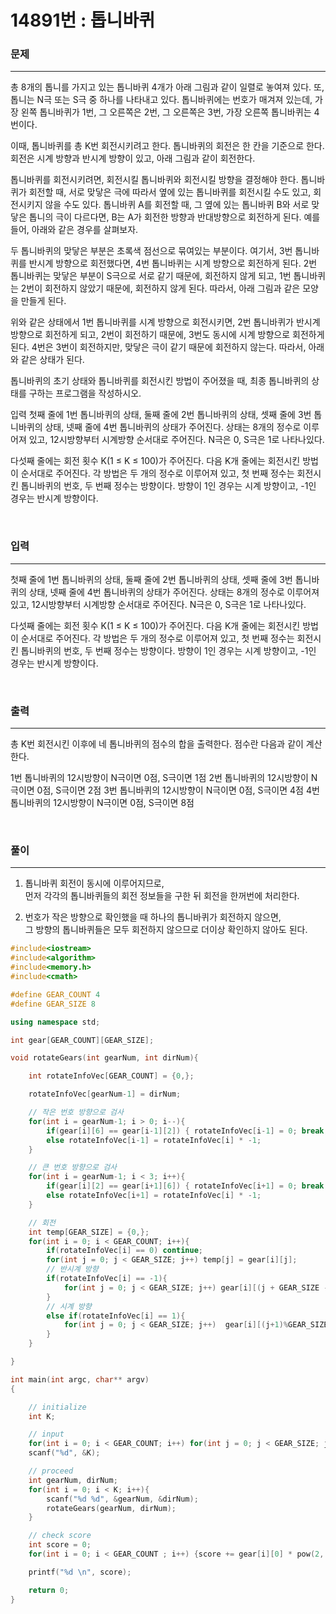 14891번 : 톱니바퀴
=============

### 문제
***
총 8개의 톱니를 가지고 있는 톱니바퀴 4개가 아래 그림과 같이 일렬로 놓여져 있다. 또, 톱니는 N극 또는 S극 중 하나를 나타내고 있다. 톱니바퀴에는 번호가 매겨져 있는데, 가장 왼쪽 톱니바퀴가 1번, 그 오른쪽은 2번, 그 오른쪽은 3번, 가장 오른쪽 톱니바퀴는 4번이다.



이때, 톱니바퀴를 총 K번 회전시키려고 한다. 톱니바퀴의 회전은 한 칸을 기준으로 한다. 회전은 시계 방향과 반시계 방향이 있고, 아래 그림과 같이 회전한다.





톱니바퀴를 회전시키려면, 회전시킬 톱니바퀴와 회전시킬 방향을 결정해야 한다. 톱니바퀴가 회전할 때, 서로 맞닿은 극에 따라서 옆에 있는 톱니바퀴를 회전시킬 수도 있고, 회전시키지 않을 수도 있다. 톱니바퀴 A를 회전할 때, 그 옆에 있는 톱니바퀴 B와 서로 맞닿은 톱니의 극이 다르다면, B는 A가 회전한 방향과 반대방향으로 회전하게 된다. 예를 들어, 아래와 같은 경우를 살펴보자.



두 톱니바퀴의 맞닿은 부분은 초록색 점선으로 묶여있는 부분이다. 여기서, 3번 톱니바퀴를 반시계 방향으로 회전했다면, 4번 톱니바퀴는 시계 방향으로 회전하게 된다. 2번 톱니바퀴는 맞닿은 부분이 S극으로 서로 같기 때문에, 회전하지 않게 되고, 1번 톱니바퀴는 2번이 회전하지 않았기 때문에, 회전하지 않게 된다. 따라서, 아래 그림과 같은 모양을 만들게 된다.



위와 같은 상태에서 1번 톱니바퀴를 시계 방향으로 회전시키면, 2번 톱니바퀴가 반시계 방향으로 회전하게 되고, 2번이 회전하기 때문에, 3번도 동시에 시계 방향으로 회전하게 된다. 4번은 3번이 회전하지만, 맞닿은 극이 같기 때문에 회전하지 않는다. 따라서, 아래와 같은 상태가 된다.



톱니바퀴의 초기 상태와 톱니바퀴를 회전시킨 방법이 주어졌을 때, 최종 톱니바퀴의 상태를 구하는 프로그램을 작성하시오.

입력
첫째 줄에 1번 톱니바퀴의 상태, 둘째 줄에 2번 톱니바퀴의 상태, 셋째 줄에 3번 톱니바퀴의 상태, 넷째 줄에 4번 톱니바퀴의 상태가 주어진다. 상태는 8개의 정수로 이루어져 있고, 12시방향부터 시계방향 순서대로 주어진다. N극은 0, S극은 1로 나타나있다.

다섯째 줄에는 회전 횟수 K(1 ≤ K ≤ 100)가 주어진다. 다음 K개 줄에는 회전시킨 방법이 순서대로 주어진다. 각 방법은 두 개의 정수로 이루어져 있고, 첫 번째 정수는 회전시킨 톱니바퀴의 번호, 두 번째 정수는 방향이다. 방향이 1인 경우는 시계 방향이고, -1인 경우는 반시계 방향이다.

<br>

### 입력
***

첫째 줄에 1번 톱니바퀴의 상태, 둘째 줄에 2번 톱니바퀴의 상태, 셋째 줄에 3번 톱니바퀴의 상태, 넷째 줄에 4번 톱니바퀴의 상태가 주어진다. 상태는 8개의 정수로 이루어져 있고, 12시방향부터 시계방향 순서대로 주어진다. N극은 0, S극은 1로 나타나있다.

다섯째 줄에는 회전 횟수 K(1 ≤ K ≤ 100)가 주어진다. 다음 K개 줄에는 회전시킨 방법이 순서대로 주어진다. 각 방법은 두 개의 정수로 이루어져 있고, 첫 번째 정수는 회전시킨 톱니바퀴의 번호, 두 번째 정수는 방향이다. 방향이 1인 경우는 시계 방향이고, -1인 경우는 반시계 방향이다.

<br>

### 출력
***

총 K번 회전시킨 이후에 네 톱니바퀴의 점수의 합을 출력한다. 점수란 다음과 같이 계산한다.

1번 톱니바퀴의 12시방향이 N극이면 0점, S극이면 1점
2번 톱니바퀴의 12시방향이 N극이면 0점, S극이면 2점
3번 톱니바퀴의 12시방향이 N극이면 0점, S극이면 4점
4번 톱니바퀴의 12시방향이 N극이면 0점, S극이면 8점

<br>

### 풀이
***

1. 톱니바퀴 회전이 동시에 이루어지므로,  
먼저 각각의 톱니바퀴들의 회전 정보들을 구한 뒤 회전을 한꺼번에 처리한다.

2. 번호가 작은 방향으로 확인했을 때 하나의 톱니바퀴가 회전하지 않으면,  
그 방향의 톱니바퀴들은 모두 회전하지 않으므로 더이상 확인하지 않아도 된다.


```c++
#include<iostream>
#include<algorithm>
#include<memory.h>
#include<cmath>

#define GEAR_COUNT 4
#define GEAR_SIZE 8

using namespace std;

int gear[GEAR_COUNT][GEAR_SIZE];

void rotateGears(int gearNum, int dirNum){

	int rotateInfoVec[GEAR_COUNT] = {0,};

	rotateInfoVec[gearNum-1] = dirNum;

	// 작은 번호 방향으로 검사
	for(int i = gearNum-1; i > 0; i--){
		if(gear[i][6] == gear[i-1][2]) { rotateInfoVec[i-1] = 0; break; }
		else rotateInfoVec[i-1] = rotateInfoVec[i] * -1;
	}

	// 큰 번호 방향으로 검사
	for(int i = gearNum-1; i < 3; i++){
		if(gear[i][2] == gear[i+1][6]) { rotateInfoVec[i+1] = 0; break; }
		else rotateInfoVec[i+1] = rotateInfoVec[i] * -1;
	}

	// 회전
	int temp[GEAR_SIZE] = {0,};
	for(int i = 0; i < GEAR_COUNT; i++){
		if(rotateInfoVec[i] == 0) continue;
		for(int j = 0; j < GEAR_SIZE; j++) temp[j] = gear[i][j];
		// 반시계 방향
		if(rotateInfoVec[i] == -1){
			for(int j = 0; j < GEAR_SIZE; j++) gear[i][(j + GEAR_SIZE - 1) % GEAR_SIZE] = temp[j];
		}
		// 시계 방향
		else if(rotateInfoVec[i] == 1){
			for(int j = 0; j < GEAR_SIZE; j++)	gear[i][(j+1)%GEAR_SIZE] = temp[j];
		}
	}

}

int main(int argc, char** argv)
{

	// initialize
	int K;

	// input
	for(int i = 0; i < GEAR_COUNT; i++) for(int j = 0; j < GEAR_SIZE; j++) scanf("%1d", &gear[i][j]);
	scanf("%d", &K);

	// proceed
	int gearNum, dirNum;
	for(int i = 0; i < K; i++){
		scanf("%d %d", &gearNum, &dirNum);
		rotateGears(gearNum, dirNum);
	}

	// check score
	int score = 0;
	for(int i = 0; i < GEAR_COUNT ; i++) {score += gear[i][0] * pow(2, i);}

	printf("%d \n", score);

	return 0;
}

```
